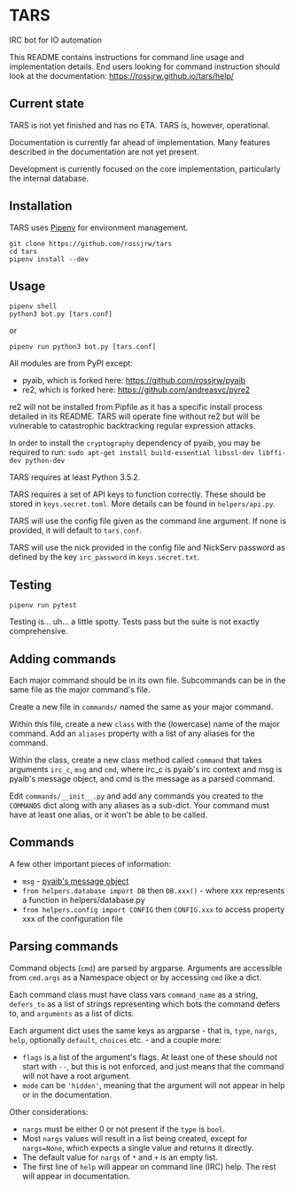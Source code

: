 # TARS
IRC bot for IO automation

This README contains instructions for command line usage and implementation
details. End users looking for command instruction should look at the
documentation: https://rossjrw.github.io/tars/help/

## Current state

TARS is not yet finished and has no ETA. TARS is, however, operational.

Documentation is currently far ahead of implementation. Many features described
in the documentation are not yet present.

Development is currently focused on the core implementation, particularly the
internal database.

## Installation

TARS uses [Pipenv](https://github.com/pypa/pipenv) for environment management.

```shell
git clone https://github.com/rossjrw/tars
cd tars
pipenv install --dev
```

## Usage

```shell
pipenv shell
python3 bot.py [tars.conf]
```
or
```shell
pipenv run python3 bot.py [tars.conf]
```

All modules are from PyPI except:
- pyaib, which is forked here: https://github.com/rossjrw/pyaib
- re2, which is forked here: https://github.com/andreasvc/pyre2

re2 will not be installed from Pipfile as it has a specific install
process detailed in its README. TARS will operate fine without re2 but will be
vulnerable to catastrophic backtracking regular expression attacks.

In order to install the `cryptography` dependency of pyaib, you may be
required to run:
`sudo apt-get install build-essential libssl-dev libffi-dev python-dev`

TARS requires at least Python 3.5.2.

TARS requires a set of API keys to function correctly. These should be stored
in `keys.secret.toml`. More details can be found in `helpers/api.py`.

TARS will use the config file given as the command line argument. If none is
provided, it will default to `tars.conf`.

TARS will use the nick provided in the config file and NickServ password as
defined by the key `irc_password` in `keys.secret.txt`.

## Testing

```shell
pipenv run pytest
```
Testing is... uh... a little spotty. Tests pass but the suite is not exactly
comprehensive.

## Adding commands

Each major command should be in its own file. Subcommands can be in the same file
as the major command's file.

Create a new file in `commands/` named the same as your major command.

Within this file, create a new `class` with the (lowercase) name of the major
command. Add an `aliases` property with a list of any aliases for the command.

Within the class, create a new class method called `command` that takes
arguments `irc_c`, `msg` and `cmd`, where irc_c is pyaib's irc context and msg
is pyaib's message object, and cmd is the message as a parsed command.

Edit `commands/__init__.py` and add any commands you created to the `COMMANDS`
dict along with any aliases as a sub-dict. Your command must have at least one
alias, or it won't be able to be called.

## Commands

A few other important pieces of information:

* `msg` - [pyaib's message object](https://github.com/facebook/pyaib/wiki/Plugin-Writing#message-object)
* `from helpers.database import DB` then `DB.xxx()` - where xxx represents a
  function in helpers/database.py
* `from helpers.config import CONFIG` then `CONFIG.xxx` to access property xxx
  of the configuration file

## Parsing commands

Command objects (`cmd`) are parsed by argparse. Arguments are accessible from
`cmd.args` as a Namespace object or by accessing `cmd` like a dict.

Each command class must have class vars `command_name` as a string, `defers_to`
as a list of strings representing which bots the command defers to, and
`arguments` as a list of dicts.

Each argument dict uses the same keys as argparse - that is, `type`, `nargs`, `help`, optionally `default`, `choices` etc. - and a couple more:

* `flags` is a list of the argument's flags. At least one of these should not
  start with `--`, but this is not enforced, and just means that the command
  will not have a root argument.
* `mode` can be `'hidden'`, meaning that the argument will not appear in help
  or in the documentation.

Other considerations:

* `nargs` must be either 0 or not present if the `type` is `bool`.
* Most `nargs` values will result in a list being created, except for
  `nargs=None`, which expects a single value and returns it directly.
* The default value for `nargs` of `*` and `+` is an empty list.
* The first line of `help` will appear on command line (IRC) help. The rest
  will appear in documentation.
